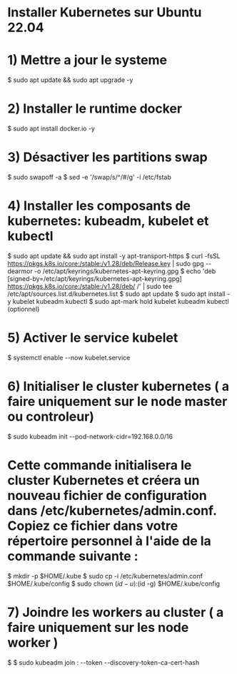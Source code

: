 # Installer Kubernetes sur Ubuntu 22.04 
# 1) Mettre a jour le systeme
$ sudo apt update && sudo apt upgrade -y

# 2) Installer le runtime docker
$ sudo apt install docker.io -y

# 3) Désactiver les partitions swap
$ sudo swapoff -a
$ sed -e '/swap/s/^/#/g' -i /etc/fstab

# 4) Installer les composants de kubernetes: kubeadm, kubelet et kubectl
$ sudo apt update && sudo apt install -y apt-transport-https
$ curl -fsSL https://pkgs.k8s.io/core:/stable:/v1.28/deb/Release.key | sudo gpg --dearmor -o /etc/apt/keyrings/kubernetes-apt-keyring.gpg
$ echo 'deb [signed-by=/etc/apt/keyrings/kubernetes-apt-keyring.gpg] https://pkgs.k8s.io/core:/stable:/v1.28/deb/ /' | sudo tee /etc/apt/sources.list.d/kubernetes.list
$ sudo apt update
$ sudo apt install -y kubelet kubeadm kubectl
$ sudo apt-mark hold kubelet kubeadm kubectl (optionnel)

# 5) Activer le service kubelet
$ systemctl enable --now kubelet.service

# 6) Initialiser le cluster kubernetes ( a faire uniquement sur le node master ou controleur)
$ sudo kubeadm init --pod-network-cidr=192.168.0.0/16

# Cette commande initialisera le cluster Kubernetes et créera un nouveau fichier de configuration dans /etc/kubernetes/admin.conf. Copiez ce fichier dans votre répertoire personnel à l'aide de la commande suivante :

$ mkdir -p $HOME/.kube
$ sudo cp -i /etc/kubernetes/admin.conf $HOME/.kube/config
$ sudo chown $(id -u):$(id -g) $HOME/.kube/config

# 7) Joindre les workers au cluster ( a faire uniquement sur les node worker )
$ $ sudo kubeadm join <master-ip>:<master-port> --token <token> --discovery-token-ca-cert-hash <hash>





